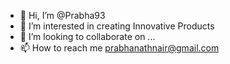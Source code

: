 - 👋 Hi, I’m @Prabha93
- 👀 I’m interested in creating Innovative Products
- 💞️ I’m looking to collaborate on ...
- 📫 How to reach me prabhanathnair@gmail.com

<!---
Prabha93/Prabha93 is a ✨ special ✨ repository because its `README.md` (this file) appears on your GitHub profile.
You can click the Preview link to take a look at your changes.
--->

